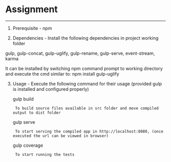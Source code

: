 # Assignment
--------------------------------------------------------------------------
1. Prerequisite  - npm

2. Dependencies - Install the following dependencies in project working folder


gulp, gulp-concat, gulp-uglify, gulp-rename, gulp-serve, event-stream, karma

It can be installed by switching npm command prompt to working directory and execute the cmd similar to: npm install gulp-uglify

3. Usage - 
Execute the following command for their usage (provided gulp is installed and configured properly)

	gulp build
	
		To build source files available in src folder and move compiled output to dist folder 
		
	gulp serve
	
		To start serving the compiled app in http://localhost:8080, (once executed the url can be viewed in browser)
		
	gulp coverage
	
		To start running the tests
